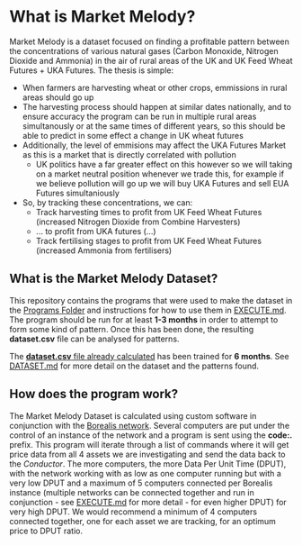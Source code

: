 # What is Market Melody?
Market Melody is a dataset focused on finding a profitable pattern between the concentrations of various natural gases (Carbon Monoxide, Nitrogen Dioxide and Ammonia) in the air of rural areas of the UK and UK Feed Wheat Futures + UKA Futures. The thesis is simple:

- When farmers are harvesting wheat or other crops, emmissions in rural areas should go up
- The harvesting process should happen at similar dates nationally, and to ensure accuracy the program can be run in multiple rural areas simultanously or at the same times of different years, so this should be able to predict in some effect a change in UK wheat futures
- Additionally, the level of emmisions may affect the UKA Futures Market as this is a market that is directly correlated with pollution
  - UK politics have a far greater effect on this however so we will taking on a market neutral position whenever we trade this, for example if we believe pollution will go up we will buy UKA Futures and sell EUA Futures simultaniously
- So, by tracking these concentrations, we can:
  - Track harvesting times to profit from UK Feed Wheat Futures (increased Nitrogen Dioxide from Combine Harvesters)
  - ... to profit from UKA futures (...)
  - Track fertilising stages to profit from UK Feed Wheat Futures (increased Ammonia from fertilisers)

## What is the Market Melody Dataset?
This repository contains the programs that were used to make the dataset in the [Programs Folder](Programs) and instructions for how to use them in [EXECUTE.md](EXECUTE.md). The program should be run for at least **1-3 months** in order to attempt to form some kind of pattern. Once this has been done, the resulting **dataset.csv** file can be analysed for patterns.

The [**dataset.csv** file already calculated](data.csv) has been trained for **6 months**. See [DATASET.md](DATASET.md) for more detail on the dataset and the patterns found.

## How does the program work?
The Market Melody Dataset is calculated using custom software in conjunction with the [Borealis network](https://github.com/LindenLaboratory/Borealis/tree/main). Several computers are put under the control of an instance of the network and a program is sent using the **code:.** prefix. This program will iterate through a list of commands where it will get price data from all 4 assets we are investigating and send the data back to the _Conductor_. The more computers, the more Data Per Unit Time (DPUT), with the network working with as low as one computer running but with a very low DPUT and a maximum of 5 computers connected per Borealis instance (multiple networks can be connected together and run in conjunction - see [EXECUTE.md](EXECUTE.md) for more detail - for even higher DPUT) for very high DPUT. We would recommend a minimum of 4 computers connected together, one for each asset we are tracking, for an optimum price to DPUT ratio.
